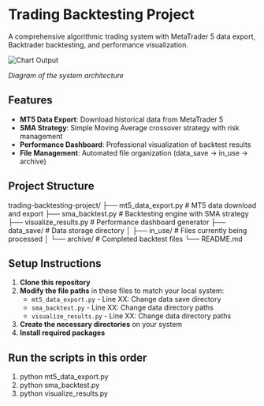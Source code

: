 # Trading Backtesting Project

A comprehensive algorithmic trading system with MetaTrader 5 data export, Backtrader backtesting, and performance visualization.

![Chart Output](/trading_project_images./32k.png) 

*Diagram of the system architecture*

## Features

- **MT5 Data Export**: Download historical data from MetaTrader 5
- **SMA Strategy**: Simple Moving Average crossover strategy with risk management
- **Performance Dashboard**: Professional visualization of backtest results
- **File Management**: Automated file organization (data_save → in_use → archive)

## Project Structure

trading-backtesting-project/
├── mt5_data_export.py # MT5 data download and export
├── sma_backtest.py # Backtesting engine with SMA strategy
├── visualize_results.py # Performance dashboard generator
├── data_save/ # Data storage directory
│ ├── in_use/ # Files currently being processed
│ └── archive/ # Completed backtest files
└── README.md

## Setup Instructions

1. **Clone this repository**
2. **Modify the file paths** in these files to match your local system:
   - `mt5_data_export.py` - Line XX: Change data save directory
   - `sma_backtest.py` - Line XX: Change data directory paths  
   - `visualize_results.py` - Line XX: Change data directory paths
3. **Create the necessary directories** on your system
4. **Install required packages**

## Run the scripts in this order

1. python mt5_data_export.py
2. python sma_backtest.py  
3. python visualize_results.py

